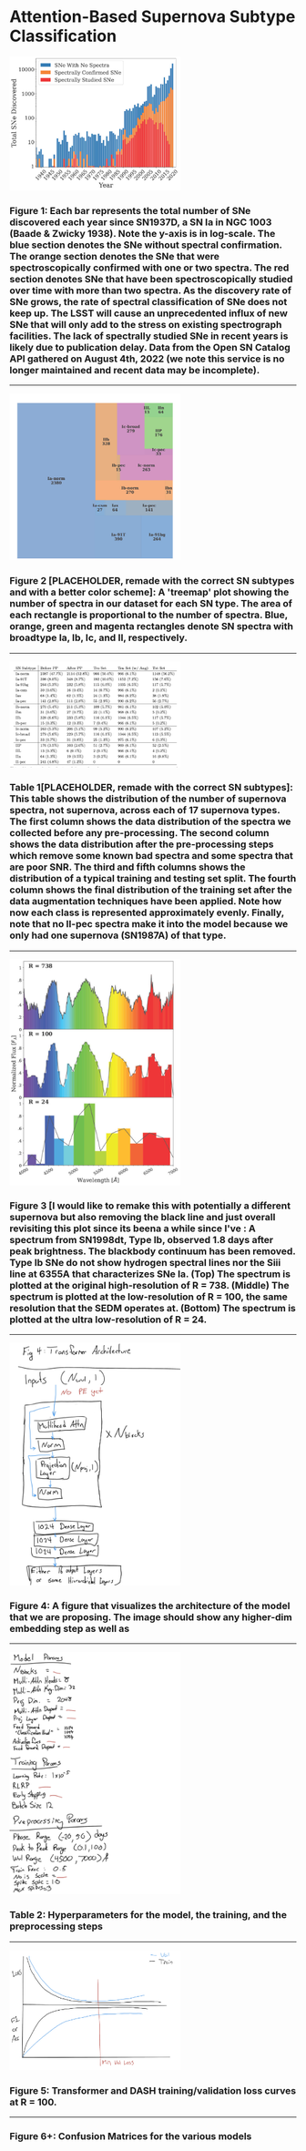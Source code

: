 # Attention-Based Supernova Subtype Classification

<img src="SNe_over_time.jpg" alt="Figure 1" width="300"/>

### Figure 1: Each bar represents the total number of SNe discovered each year since SN1937D, a SN Ia in NGC 1003 (Baade & Zwicky 1938). Note the y-axis is in log-scale. The blue section denotes the SNe without spectral confirmation. The orange section denotes the SNe that were spectroscopically confirmed with one or two spectra. The red section denotes SNe that have been spectroscopically studied over time with more than two spectra. As the discovery rate of SNe grows, the rate of spectral classification of SNe does not keep up. The LSST will cause an unprecedented influx of new SNe that will only add to the stress on existing spectrograph facilities. The lack of spectrally studied SNe in recent years is likely due to publication delay. Data from the Open SN Catalog API gathered on August 4th, 2022 (we note this service is no longer maintained and recent data may be incomplete).

***

<img src="treemap.jpg" alt="Figure 2" width="300"/>

### Figure 2 [PLACEHOLDER, remade with the correct SN subtypes and with a better color scheme]: A 'treemap' plot showing the number of spectra in our dataset for each SN type. The area of each rectangle is proportional to the number of spectra. Blue, orange, green and magenta rectangles denote SN spectra with broadtype Ia, Ib, Ic, and II, respectively.

***

<img src="data_table.png" alt="Table 1" width="300"/>

### Table 1[PLACEHOLDER, remade with the correct SN subtypes]: This table shows the distribution of the number of supernova spectra, not supernova, across each of 17 supernova types. The first column shows the data distribution of the spectra we collected before any pre-processing. The second column shows the data distribution after the pre-processing steps which remove some known bad spectra and some spectra that are poor SNR. The third and fifth columns shows the distribution of a typical training and testing set split. The fourth column shows the final distribution of the training set after the data augmentation techniques have been applied. Note how now each class is represented approximately evenly. Finally, note that no II-pec spectra make it into the model because we only had one supernova (SN1987A) of that type.

***

<img src="sn1998dt_spectra.jpg" alt="Figure 3" width="300"/>

### Figure 3 [I would like to remake this with potentially a different supernova but also removing the black line and just overall revisiting this plot since its beena a while since I've : A spectrum from SN1998dt, Type Ib, observed 1.8 days after peak brightness. The blackbody continuum has been removed. Type Ib SNe do not show hydrogen spectral lines nor the Siii line at 6355A that characterizes SNe Ia. (Top) The spectrum is plotted at the original high-resolution of R = 738. (Middle) The spectrum is plotted at the low-resolution of R = 100, the same resolution that the SEDM operates at. (Bottom) The spectrum is plotted at the ultra low-resolution of R = 24.

***

<img src="placeholder_transformer architecture.jpg" alt="Figure 3" width="300"/>

### Figure 4: A figure that visualizes the architecture of the model that we are proposing. The image should show any higher-dim embedding step as well as 

***

<img src="placeholder_model_training_prep_params.jpg" alt="Figure 3" width="300"/>

### Table 2: Hyperparameters for the model, the training, and the preprocessing steps

***

<img src="placeholder_loss_curve.jpg" alt="Figure 3" width="300"/>

### Figure 5: Transformer and DASH training/validation loss curves at R = 100.

***

### Figure 6+: Confusion Matrices for the various models

